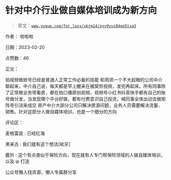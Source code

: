 # 针对中介行业做自媒体培训成为新方向

> 原文：[`www.yuque.com/for_lazy/xkrm14/oyv9vvi84ee5txq3`](https://www.yuque.com/for_lazy/xkrm14/oyv9vvi84ee5txq3)



作者： 啦啦啦



日期：2023-02-20



点赞数：46

<ne-card data-card-name="hr" data-card-type="block" id="Po6Y0" data-event-boundary="card">

正文：



拍视频做账号已经是普通人正常工作必备的技能 和燕郊一个不大起眼的公司中介聊起来，中介自己说，每天都是早上醒来在被窝剪视频，发完再起床。所有同事除了正常做业务带看房，都在拍口播原创视频，视频号小红书抖音快手都有自己的账号做分发，当发现哪个平台好做，都有付费意识自己投流，喊同事全体出动去做矩阵号引流来成交 房产中介大部分公司只解决房源问题，业务人员需要解决流量、销售。针对这部分人做自媒体培训，也是一个细分的方向

<ne-card data-card-name="hr" data-card-type="block" id="cU3tK" data-event-boundary="card">

评论区：



麦格雷皮 : 已经红海



黑来古 : 我们就有这个想法[呲牙]



戴忻 : 这个有点类似于保险方向，现在就有人专门帮保险领域的人做自媒体培训，以及 ip 打造

<ne-card data-card-name="hr" data-card-type="block" id="aEKP8" data-event-boundary="card">

公众号懒人找资源，懒人专属群分享

</ne-card></ne-card></ne-card>